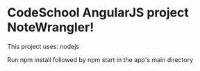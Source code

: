 # CodeSchool AngularJS project NoteWrangler!
This project uses: nodejs

Run npm install followed by npm start in the app's main directory
